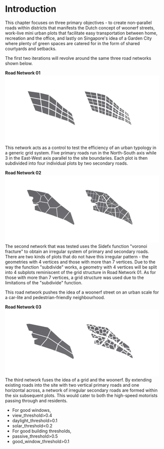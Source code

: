 # Introduction

This chapter focuses on three primary objectives - to create non-parallel roads within districts that manifests the Dutch concept of woonerf streets, work-live mini urban plots that facilitate easy transportation between home, recreation and the office, and lastly on Singapore's idea of a Garden City where plenty of green spaces are catered for in the form of shared courtyards and setbacks.

The first two iterations will revolve around the same three road networks shown below.

**Road Network 01**
![Arterial Road Network 1](./imgs/road2.png)
This network acts as a control to test the efficiency of an urban typology in a generic grid system. Five primary roads run in the North-South axis while 3 in the East-West axis parallel to the site boundaries. Each plot is then subdivided into four individual plots by two secondary roads.

**Road Network 02**
![Arterial Road Network 2](./imgs/road3.png)
The second network that was tested uses the Sidefx function "voronoi fracture" to obtain an irregular system of primary and secondary roads. There are two kinds of plots that do not have this irregular pattern - the geometries with 4 vertices and those with more than 7 vertices. Due to the way the function "subdivide" works, a geometry with 4 vertices will be split into 4 subplots reminiscent of the grid structure in Road Network 01. As for those with more than 7 vertices, a grid structure was used due to the limitations of the "subdivide" function.

This road network pushes the idea of a woonerf street on an urban scale for a car-lite and pedestrian-friendly neighbourhood. 

**Road Network 03**
![Arterial Road Network 3](./imgs/road1.jpg)
The third network fuses the idea of a grid and the woonerf. By extending existing roads into the site with two vertical primary roads and one horizontal across, a network of irregular secondary roads are formed within the six subsequent plots. This would cater to both the high-speed motorists passing through and residents.

[^2]: Subsequent simulations will be based on the following standards:
* For good windows,
 * view_threshold>0.4
 * daylight_threshold>0.1
 * solar_threshold<0.2
* For good building thresholds,
 * passive_threshold>0.5
 * good_window_threshold>0.1
